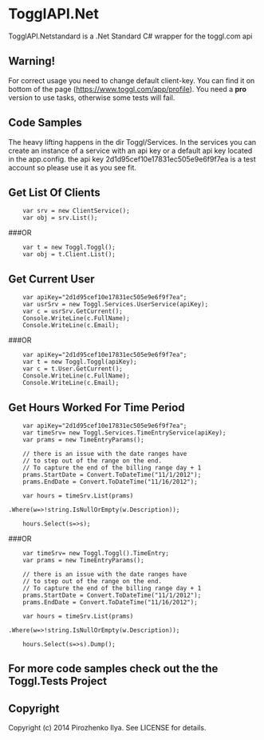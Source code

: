 # TogglAPI.Net

TogglAPI.Netstandard is a .Net Standard C# wrapper for the toggl.com api

## Warning!
For correct usage you need to change default client-key. You can find it on bottom of the page (https://www.toggl.com/app/profile). You need a **pro** version to use tasks, otherwise some tests will fail.

## Code Samples

The heavy lifting happens in the dir Toggl/Services.
In the services you can create an instance of a service with an api key or a default api key located in the app.config.
the api key 2d1d95cef10e17831ec505e9e6f9f7ea is a test account so please use it as you see fit.

## Get List Of Clients

        var srv = new ClientService();
        var obj = srv.List();

###OR

        var t = new Toggl.Toggl();
        var obj = t.Client.List();

## Get Current User

        var apiKey="2d1d95cef10e17831ec505e9e6f9f7ea";
        var usrSrv = new Toggl.Services.UserService(apiKey);
        var c = usrSrv.GetCurrent();
        Console.WriteLine(c.FullName);
        Console.WriteLine(c.Email);

###OR

        var apiKey="2d1d95cef10e17831ec505e9e6f9f7ea";
        var t = new Toggl.Toggl(apiKey);
        var c = t.User.GetCurrent();
        Console.WriteLine(c.FullName);
        Console.WriteLine(c.Email);

## Get Hours Worked For Time Period

        var apiKey="2d1d95cef10e17831ec505e9e6f9f7ea";
        var timeSrv= new Toggl.Services.TimeEntryService(apiKey);
        var prams = new TimeEntryParams();

        // there is an issue with the date ranges have
        // to step out of the range on the end.
        // To capture the end of the billing range day + 1
        prams.StartDate = Convert.ToDateTime("11/1/2012");
        prams.EndDate = Convert.ToDateTime("11/16/2012");

        var hours = timeSrv.List(prams)
                                .Where(w=>!string.IsNullOrEmpty(w.Description));

        hours.Select(s=>s);

###OR

        var timeSrv= new Toggl.Toggl().TimeEntry;
        var prams = new TimeEntryParams();

        // there is an issue with the date ranges have
        // to step out of the range on the end.
        // To capture the end of the billing range day + 1
        prams.StartDate = Convert.ToDateTime("11/1/2012");
        prams.EndDate = Convert.ToDateTime("11/16/2012");

        var hours = timeSrv.List(prams)
                                .Where(w=>!string.IsNullOrEmpty(w.Description));

        hours.Select(s=>s).Dump();

## For more code samples check out the the Toggl.Tests Project

## Copyright

Copyright (c) 2014 Pirozhenko Ilya. See LICENSE for details.